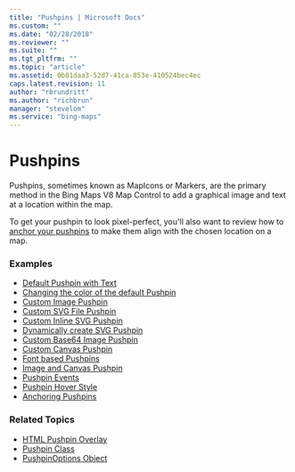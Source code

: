 ```yaml
---
title: "Pushpins | Microsoft Docs"
ms.custom: ""
ms.date: "02/28/2018"
ms.reviewer: ""
ms.suite: ""
ms.tgt_pltfrm: ""
ms.topic: "article"
ms.assetid: 0b81daa3-52d7-41ca-853e-410524bec4ec
caps.latest.revision: 11
author: "rbrundritt"
ms.author: "richbrun"
manager: "stevelom"
ms.service: "bing-maps"
---
```

# Pushpins

Pushpins, sometimes known as MapIcons or Markers, are the primary method in the Bing Maps V8 Map Control to add a graphical image and text at a location within the map.

 To get your pushpin to look pixel-perfect, you'll also want to review how to [anchor your pushpins](anchoring-pushpins.md) to make them align with the chosen location on a map.
 

### Examples

  * [Default Pushpin with Text](default-pushpin-with-text-example.md)
  * [Changing the color of the default Pushpin](changing-the-color-of-the-default-pushpin.md)
  * [Custom Image Pushpin](custom-image-pushpin-example.md)
  * [Custom SVG File Pushpin](custom-svg-file-pushpin-example.md)
  * [Custom Inline SVG Pushpin](custom-inline-svg-pushpin-example.md)
  * [Dynamically create SVG Pushpin](dynamically-create-svg-pushpin-example.md)
  * [Custom Base64 Image Pushpin](custom-base64-image-pushpin-example.md)
  * [Custom Canvas Pushpin](custom-canvas-pushpin-example.md)
  * [Font based Pushpins](font-based-pushpins.md)
  * [Image and Canvas Pushpin](image-and-canvas-pushpin-example.md)
  * [Pushpin Events](../v8-web-control/pushpin-events-example.md)
  * [Pushpin Hover Style](pushpin-hover-style.md) 
  * [Anchoring Pushpins](anchoring-pushpins.md) 

### Related Topics

  * [HTML Pushpin Overlay](../custom-overlays/html-pushpin-overlay.md)
  * [Pushpin Class](../../map-control-api/pushpin-class.md)
  * [PushpinOptions Object](../../map-control-api/pushpinoptions-object.md)
